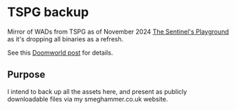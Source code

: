 # TSPG backup
Mirror of WADs from TSPG as of November 2024 [The Sentinel's Playground](https://allfearthesentinel.com/) as it's dropping all binaries as a refresh.

See this [Doomworld post](https://www.doomworld.com/forum/topic/149420-alert-tspg-is-wiping-their-wad-repo/?tab=comments#comment-2868611) for details.

## Purpose

I intend to back up all the assets here, and present as publicly downloadable files via my smeghammer.co.uk website.
